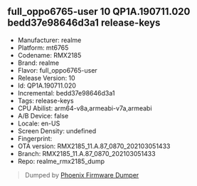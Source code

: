 ## full_oppo6765-user 10 QP1A.190711.020 bedd37e98646d3a1 release-keys
- Manufacturer: realme
- Platform: mt6765
- Codename: RMX2185
- Brand: realme
- Flavor: full_oppo6765-user
- Release Version: 10
- Id: QP1A.190711.020
- Incremental: bedd37e98646d3a1
- Tags: release-keys
- CPU Abilist: arm64-v8a,armeabi-v7a,armeabi
- A/B Device: false
- Locale: en-US
- Screen Density: undefined
- Fingerprint: 
- OTA version: RMX2185_11.A.87_0870_202103051433
- Branch: RMX2185_11.A.87_0870_202103051433
- Repo: realme_rmx2185_dump


>Dumped by [Phoenix Firmware Dumper](https://github.com/DroidDumps/phoenix_firmware_dumper)
